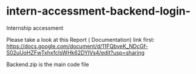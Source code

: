 # intern-accessment-backend-login-
Internship accessment

Please take a look at this Report ( Documentation) link first: 
https://docs.google.com/document/d/11FQbveK_NDcGf-S02uUoHZFwTxhxfcIsWHk62DYIVs4/edit?usp=sharing

Backend.zip is the main code file
